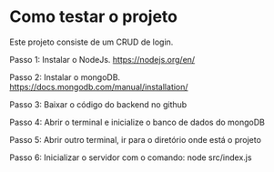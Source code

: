 # Como testar o projeto

Este projeto consiste de um CRUD de login.

Passo 1: Instalar o NodeJs. https://nodejs.org/en/

Passo 2: Instalar o mongoDB. https://docs.mongodb.com/manual/installation/

Passo 3: Baixar o código do backend no github

Passo 4: Abrir o terminal e inicialize o banco de dados do mongoDB

Passo 5: Abrir outro terminal, ir para o diretório onde está o projeto

Passo 6: Inicializar o servidor com o comando: node src/index.js
